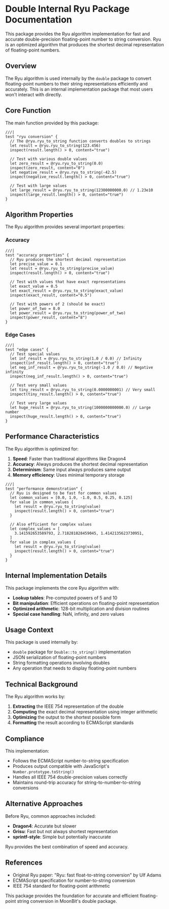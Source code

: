# Double Internal Ryu Package Documentation

This package provides the Ryu algorithm implementation for fast and accurate double-precision floating-point number to string conversion. Ryu is an optimized algorithm that produces the shortest decimal representation of floating-point numbers.

## Overview

The Ryu algorithm is used internally by the `double` package to convert floating-point numbers to their string representations efficiently and accurately. This is an internal implementation package that most users won't interact with directly.

## Core Function

The main function provided by this package:

```moonbit
///|
test "ryu conversion" {
  // The @ryu.ryu_to_string function converts doubles to strings
  let result = @ryu.ryu_to_string(123.456)
  inspect(result.length() > 0, content="true")

  // Test with various double values
  let zero_result = @ryu.ryu_to_string(0.0)
  inspect(zero_result, content="0")
  let negative_result = @ryu.ryu_to_string(-42.5)
  inspect(negative_result.length() > 0, content="true")

  // Test with large values
  let large_result = @ryu.ryu_to_string(12300000000.0) // 1.23e10
  inspect(large_result.length() > 0, content="true")
}
```

## Algorithm Properties

The Ryu algorithm provides several important properties:

### Accuracy
```moonbit
///|
test "accuracy properties" {
  // Ryu produces the shortest decimal representation
  let precise_value = 0.1
  let result = @ryu.ryu_to_string(precise_value)
  inspect(result.length() > 0, content="true")

  // Test with values that have exact representations
  let exact_value = 0.5
  let exact_result = @ryu.ryu_to_string(exact_value)
  inspect(exact_result, content="0.5")

  // Test with powers of 2 (should be exact)
  let power_of_two = 8.0
  let power_result = @ryu.ryu_to_string(power_of_two)
  inspect(power_result, content="8")
}
```

### Edge Cases
```moonbit
///|
test "edge cases" {
  // Test special values
  let inf_result = @ryu.ryu_to_string(1.0 / 0.0) // Infinity
  inspect(inf_result.length() > 0, content="true")
  let neg_inf_result = @ryu.ryu_to_string(-1.0 / 0.0) // Negative infinity
  inspect(neg_inf_result.length() > 0, content="true")

  // Test very small values
  let tiny_result = @ryu.ryu_to_string(0.0000000001) // Very small
  inspect(tiny_result.length() > 0, content="true")

  // Test very large values  
  let huge_result = @ryu.ryu_to_string(1000000000000.0) // Large number
  inspect(huge_result.length() > 0, content="true")
}
```

## Performance Characteristics

The Ryu algorithm is optimized for:

1. **Speed**: Faster than traditional algorithms like Dragon4
2. **Accuracy**: Always produces the shortest decimal representation
3. **Determinism**: Same input always produces same output
4. **Memory efficiency**: Uses minimal temporary storage

```moonbit
///|
test "performance demonstration" {
  // Ryu is designed to be fast for common values
  let common_values = [0.0, 1.0, -1.0, 0.5, 0.25, 0.125]
  for value in common_values {
    let result = @ryu.ryu_to_string(value)
    inspect(result.length() > 0, content="true")
  }

  // Also efficient for complex values
  let complex_values = [
    3.141592653589793, 2.718281828459045, 1.4142135623730951,
  ]
  for value in complex_values {
    let result = @ryu.ryu_to_string(value)
    inspect(result.length() > 0, content="true")
  }
}
```

## Internal Implementation Details

This package implements the core Ryu algorithm with:

- **Lookup tables**: Pre-computed powers of 5 and 10
- **Bit manipulation**: Efficient operations on floating-point representation
- **Optimized arithmetic**: 128-bit multiplication and division routines
- **Special case handling**: NaN, infinity, and zero values

## Usage Context

This package is used internally by:

- `double` package for `Double::to_string()` implementation
- JSON serialization of floating-point numbers
- String formatting operations involving doubles
- Any operation that needs to display floating-point numbers

## Technical Background

The Ryu algorithm works by:

1. **Extracting** the IEEE 754 representation of the double
2. **Computing** the exact decimal representation using integer arithmetic
3. **Optimizing** the output to the shortest possible form
4. **Formatting** the result according to ECMAScript standards

## Compliance

This implementation:

- Follows the ECMAScript number-to-string specification
- Produces output compatible with JavaScript's `Number.prototype.toString()`
- Handles all IEEE 754 double-precision values correctly
- Maintains round-trip accuracy for string-to-number-to-string conversions

## Alternative Approaches

Before Ryu, common approaches included:

- **Dragon4**: Accurate but slower
- **Grisu**: Fast but not always shortest representation
- **sprintf-style**: Simple but potentially inaccurate

Ryu provides the best combination of speed and accuracy.

## References

- Original Ryu paper: "Ryu: fast float-to-string conversion" by Ulf Adams
- ECMAScript specification for number-to-string conversion
- IEEE 754 standard for floating-point arithmetic

This package provides the foundation for accurate and efficient floating-point string conversion in MoonBit's double package.



